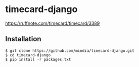 timecard-django
===============

https://ruffnote.com/timecard/timecard/3389


## Installation

	$ git clone https://github.com/mindia/timecard-django.git
	$ cd timecard-django
	$ pip install -r packages.txt

